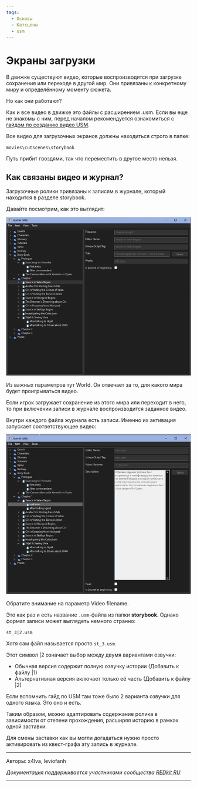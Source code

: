 ```yaml
---
tags:
  - Основы
  - Катсцены
  - usm
---
```



# Экраны загрузки

В движке существуют видео, которые воспроизводятся при загрузке сохранения или переходе в другой мир.
Они привязаны к конкретному миру и определённому моменту сюжета.  

Но как они работают?

Как и все видео в движке это файлы с расширением .usm. Если вы еще не знакомы с ним, перед началом рекомендуется 
ознакомиться с [гайдом по созданию видео USM](../../unnoficial_docs/guides/create_usm_video.md).

Все видео для загрузочных экранов должны находиться строго в папке:
```
movies\cutscenes\storybook
```

Путь прибит гвоздями, так что переместить в другое место нельзя.

## Как связаны видео и журнал?

Загрузочные ролики привязаны к записям в журнале, который находится в разделе storybook. 

Давайте посмотрим, как это выглядит:

![journal_1.webp](../../assets/images/unnoficial_docs/base/loading_screens/journal_1.webp)

Из важных параметров тут World. 
Он отвечает за то, для какого мира будет проигрываться видео. 

Если игрок загружает сохранение из этого мира или переходит в него, 
то при включении записи в журнале воспроизводится заданное видео.

Внутри каждого файла журнала есть записи. Именно их активация запускает соответствующее видео:

![journal_2.webp](../../assets/images/unnoficial_docs/base/loading_screens/journal_2.webp)

Обратите внимание на параметр Video filename.

Это как раз и есть название `.usm`-файла из папки **storybook**. 
Однако формат записи может выглядеть немного странно:

```
st_3|2.usm
```

Хотя сам файл называется просто `st_3.usm`.

Этот символ |2 означает выбор между двумя вариантами озвучки:

- Обычная версия содержит полную озвучку истории (Добавить к файлу |1)
- Альтернативная версия включает только её часть (Добавить к файлу |2)

Если вспомнить гайд по USM там тоже было 2 варианта озвучки для одного языка. Это оно и есть.

Таким образом, можно адаптировать содержание ролика в зависимости от степени прохождения, расширяя историю в рамках одной заставки.

Для смены заставки как вы могли догадаться нужно просто активировать из квест-графа эту запись в журнале.

***
Авторы: x4lva, leviofanh

*Документация поддерживается участниками сообщества [REDkit RU](https://discord.gg/kRTEy8KcNa)*
***


